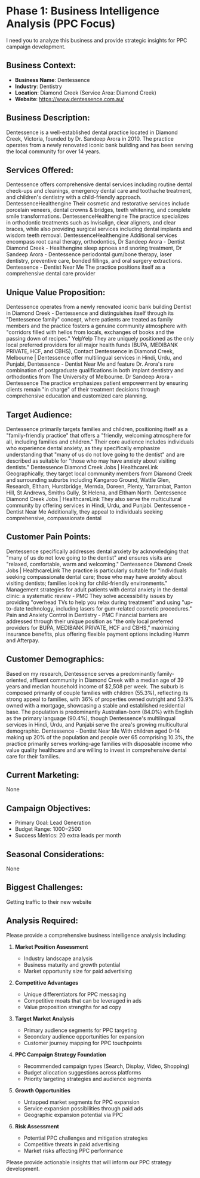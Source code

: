 # Phase 1: Business Intelligence Analysis (PPC Focus)

I need you to analyze this business and provide strategic insights for PPC campaign development.

## Business Context:
- **Business Name**: Dentessence
- **Industry**: Dentistry
- **Location**: Diamond Creek (Service Area: Diamond Creek)
- **Website**: https://www.dentessence.com.au/

## Business Description:
Dentessence is a well-established dental practice located in Diamond Creek, Victoria, founded by Dr. Sandeep Arora in 2010. The practice operates from a newly renovated iconic bank building and has been serving the local community for over 14 years.

## Services Offered:
Dentessence offers comprehensive dental services including routine dental check-ups and cleanings, emergency dental care and toothache treatment, and children's dentistry with a child-friendly approach. DentessenceHealthengine Their cosmetic and restorative services include porcelain veneers, dental crowns & bridges, teeth whitening, and complete smile transformations. DentessenceHealthengine The practice specializes in orthodontic treatments such as Invisalign, clear aligners, and clear braces, while also providing surgical services including dental implants and wisdom teeth removal. DentessenceHealthengine Additional services encompass root canal therapy, orthodontics, Dr Sandeep Arora - Dentist Diamond Creek - Healthengine sleep apnoea and snoring treatment, Dr Sandeep Arora - Dentessence periodontal gum/bone therapy, laser dentistry, preventive care, bonded fillings, and oral surgery extractions. Dentessence - Dentist Near Me The practice positions itself as a comprehensive dental care provider

## Unique Value Proposition:
Dentessence operates from a newly renovated iconic bank building Dentist in Diamond Creek - Dentessence and distinguishes itself through its "Dentessence family" concept, where patients are treated as family members and the practice fosters a genuine community atmosphere with "corridors filled with hellos from locals, exchanges of books and the passing down of recipes." YelpYelp They are uniquely positioned as the only local preferred providers for all major health funds (BUPA, MEDIBANK PRIVATE, HCF, and CBHS), Contact Dentessence in Diamond Creek, Melbourne | Dentessence offer multilingual services in Hindi, Urdu, and Punjabi, Dentessence - Dentist Near Me and feature Dr. Arora's rare combination of postgraduate qualifications in both implant dentistry and orthodontics from The University of Melbourne. Dr Sandeep Arora - Dentessence The practice emphasizes patient empowerment by ensuring clients remain "in charge" of their treatment decisions through comprehensive education and customized care planning.

## Target Audience:
Dentessence primarily targets families and children, positioning itself as a "family-friendly practice" that offers a "friendly, welcoming atmosphere for all, including families and children." Their core audience includes individuals who experience dental anxiety, as they specifically emphasize understanding that "many of us do not love going to the dentist" and are described as suitable for "those who may have anxiety about visiting dentists." Dentessence Diamond Creek Jobs | HealthcareLink Geographically, they target local community members from Diamond Creek and surrounding suburbs including Kangaroo Ground, Wattle Glen, Research, Eltham, Hurstbridge, Mernda, Doreen, Plenty, Yarrambat, Panton Hill, St Andrews, Smiths Gully, St Helena, and Eltham North. Dentessence Diamond Creek Jobs | HealthcareLink They also serve the multicultural community by offering services in Hindi, Urdu, and Punjabi. Dentessence - Dentist Near Me Additionally, they appeal to individuals seeking comprehensive, compassionate dental

## Customer Pain Points:
Dentessence specifically addresses dental anxiety by acknowledging that "many of us do not love going to the dentist" and ensures visits are "relaxed, comfortable, warm and welcoming." Dentessence Diamond Creek Jobs | HealthcareLink The practice is particularly suitable for "individuals seeking compassionate dental care; those who may have anxiety about visiting dentists; families looking for child-friendly environments." Management strategies for adult patients with dental anxiety in the dental clinic: a systematic review - PMC They solve accessibility issues by providing "overhead TVs to help you relax during treatment" and using "up-to-date technology, including lasers for gum-related cosmetic procedures." Pain and Anxiety Control in Dentistry - PMC Financial barriers are addressed through their unique position as "the only local preferred providers for BUPA, MEDIBANK PRIVATE, HCF and CBHS," maximizing insurance benefits, plus offering flexible payment options including Humm and Afterpay.

## Customer Demographics:
Based on my research, Dentessence serves a predominantly family-oriented, affluent community in Diamond Creek with a median age of 39 years and median household income of $2,508 per week. The suburb is composed primarily of couple families with children (55.3%), reflecting its strong appeal to families, with 36% of properties owned outright and 53.9% owned with a mortgage, showcasing a stable and established residential base. The population is predominantly Australian-born (84.0%) with English as the primary language (90.4%), though Dentessence's multilingual services in Hindi, Urdu, and Punjabi serve the area's growing multicultural demographic. Dentessence - Dentist Near Me With children aged 0-14 making up 20% of the population and people over 65 comprising 10.3%, the practice primarily serves working-age families with disposable income who value quality healthcare and are willing to invest in comprehensive dental care for their families.

## Current Marketing:
None

## Campaign Objectives:
- Primary Goal: Lead Generation
- Budget Range: $1000-$2500
- Success Metrics: 20 extra leads per month

## Seasonal Considerations:
None

## Biggest Challenges:
Getting traffic to their new website

## Analysis Required:

Please provide a comprehensive business intelligence analysis including:

1. **Market Position Assessment**
   - Industry landscape analysis
   - Business maturity and growth potential
   - Market opportunity size for paid advertising

2. **Competitive Advantages**
   - Unique differentiators for PPC messaging
   - Competitive moats that can be leveraged in ads
   - Value proposition strengths for ad copy

3. **Target Market Analysis**
   - Primary audience segments for PPC targeting
   - Secondary audience opportunities for expansion
   - Customer journey mapping for PPC touchpoints

4. **PPC Campaign Strategy Foundation**
   - Recommended campaign types (Search, Display, Video, Shopping)
   - Budget allocation suggestions across platforms
   - Priority targeting strategies and audience segments

5. **Growth Opportunities**
   - Untapped market segments for PPC expansion
   - Service expansion possibilities through paid ads
   - Geographic expansion potential via PPC

6. **Risk Assessment**
   - Potential PPC challenges and mitigation strategies
   - Competitive threats in paid advertising
   - Market risks affecting PPC performance

Please provide actionable insights that will inform our PPC strategy development.